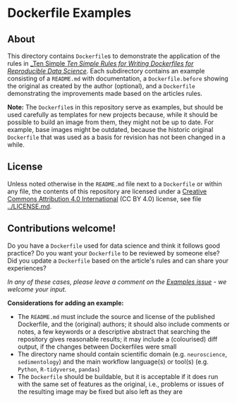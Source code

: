 # Dockerfile Examples

## About

This directory contains `Dockerfile`s to demonstrate the application of the rules in [_Ten Simple _Ten Simple Rules for Writing Dockerfiles for Reproducible Data Science_](https://github.com/nuest/ten-simple-rules-dockerfiles/).
Each subdirectory contains an example consisting of a `README.md` with documentation, a `Dockerfile.before` showing the original as created by the author (optional), and a `Dockerfile` demonstrating the improvements made based on the articles rules.

**Note:** The `Dockerfile`s in this repository serve as examples, but should be used carefully as templates for new projects because, while it should be possible to build an image from them, they might not be up to date.
For example, base images might be outdated, because the historic original `Dockerfile` that was used as a basis for revision has not been changed in a while.

## License

Unless noted otherwise in the `README.md` file next to a `Dockerfile` or within any file, the contents of this repository are licensed under a [Creative Commons Attribution 4.0 International](https://creativecommons.org/licenses/by/4.0/) (CC BY 4.0) license, see file [../LICENSE.md](LICENSE.md).

## Contributions welcome!

Do you have a `Dockerfile` used for data science and think it follows good practice?
Do you want your `Dockerfile` to be reviewed by someone else?
Did you update a `Dockerfile` based on the article's rules and can share your experiences?

_In any of these cases, please leave a comment on the [Examples issue](https://github.com/nuest/ten-simple-rules-dockerfiles/issues/4) - we welcome your input._

**Considerations for adding an example:**

- The `README.md` must include the source and license of the published Dockerfile, and the (original) authors; it should also include comments or notes, a few keywords or a descriptive abstract that searching the repository gives reasonable results; it may include a (colourised) diff output, if the changes between Dockerfiles were small
- The directory name should contain scientific domain (e.g. `neuroscience`, `sedimentology`) and the main workflow language(s) or tool(s) (e.g. `Python`, `R-tidyverse`, `pandas`)
- The `Dockerfile` should be buildable, but it is acceptable if it does run with the same set of features as the original, i.e., problems or issues of the resulting image may be fixed but also left as they are
